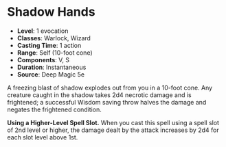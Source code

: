 # Shadow Hands

- **Level**: 1 evocation
- **Classes**: Warlock, Wizard
- **Casting Time**: 1 action
- **Range**: Self (10-foot cone)
- **Components**: V, S
- **Duration**: Instantaneous
- **Source**: Deep Magic 5e

A freezing blast of shadow explodes out from you in a 10-foot cone. Any creature caught in the shadow takes 2d4 necrotic damage and is frightened; a successful Wisdom saving throw halves the damage and negates the frightened condition.

**Using a Higher-Level Spell Slot.** When you cast this spell using a spell slot of 2nd level or higher, the damage dealt by the attack increases by 2d4 for each slot level above 1st.
